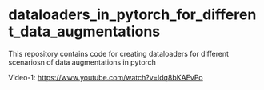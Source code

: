 # dataloaders_in_pytorch_for_different_data_augmentations
This repository contains code for creating dataloaders for different scenariosn of data augmentations in pytorch

Video-1: https://www.youtube.com/watch?v=ldq8bKAEvPo

